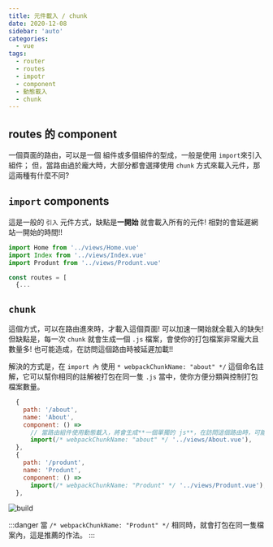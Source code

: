 ```yaml
---
title: 元件載入 / chunk
date: 2020-12-08
sidebar: 'auto'
categories:
  - vue
tags:
  - router
  - routes
  - impotr
  - component
  - 動態載入
  - chunk
---
```


## routes 的 component

一個頁面的路由，可以是一個 組件或多個組件的型成，一般是使用 `import`來引入組件；
但，當路由過於龐大時，大部分都會選擇使用 `chunk` 方式來載入元件，那這兩種有什麼不同?

## `import` components

這是一般的 `引入` 元件方式，缺點是**一開始** 就會載入所有的元件!
相對的會延遲網站一開始的時間!!

```js
import Home from '../views/Home.vue'
import Index from '../views/Index.vue'
import Produnt from '../views/Produnt.vue'

const routes = [
  {...
```

## `chunk`

這個方式，可以在路由進來時，才載入這個頁面! 可以加速一開始就全載入的缺失!
但缺點是，每一次 `chunk` 就會生成一個 `.js` 檔案，會使你的打包檔案非常龐大且數量多!
也可能造成，在訪問這個路由時被延遲加載!!

解決的方式是，在 `import 內` 使用 `* webpackChunkName: "about" */` 這個命名註解，它可以幫你相同的註解被打包在同一隻 `.js` 當中，使你方便分類與控制打包檔案數量。

```js
  {
    path: '/about',
    name: 'About',
    component: () =>
      // 當路由組件使用動態載入，將會生成**一個單獨的 js**，在訪問這個路由時，可能會被延遲加載
      import(/* webpackChunkName: "about" */ '../views/About.vue'),
  },
  {
    path: '/produnt',
    name: 'Produnt',
    component: () =>
      import(/* webpackChunkName: "Produnt" */ '../views/Produnt.vue'),
  },
```

<img :src="$withBase('/img/vueBuild.png')" alt="build">

:::danger
當 `/* webpackChunkName: "Produnt" */` 相同時，就會打包在同一隻檔案內，這是推薦的作法。
:::
